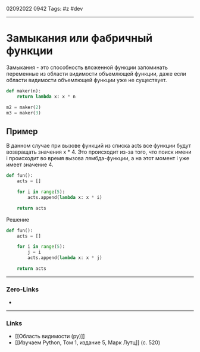 02092022 0942
Tags: #z #dev

---
# Замыкания или фабричный функции

Замыкания - это способность вложенной функции запоминать переменные из области видимости объемлющей функции, даже если области видимости объемлющей функции уже не существует.

```python
def maker(n):
    return lambda x: x * n

m2 = maker(2)
m3 = maker(3)
```

## Пример

В данном случае при вызове функций из списка acts все функции будут возвращать значения x * 4. Это происходит из-за того, что поиск имени i происходит во время вызова лямбда-функции, а на этот момент i уже имеет значение 4.

```python
def fun():
    acts = []

    for i in range(5):
        acts.append(lambda x: x * i)

    return acts
```

Решение

```python
def fun():
    acts = []

    for i in range(5):
        j = i
        acts.append(lambda x: x * j)

    return acts
```

---
### Zero-Links
- 

---
### Links
- [[Область видимости (py)]]
- [[Изучаем Python, Том 1, издание 5, Марк Лутц]] (с. 520)